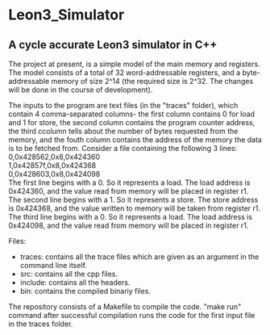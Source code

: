 # Leon3_Simulator

<h2> A cycle accurate Leon3 simulator in C++ </h2>

The project at present, is a simple model of the main memory and registers. The model consists of a total of 32 word-addressable registers, and a byte-addressable  memory of size 2^14 (the required size is 2^32. The changes will be done in the course of development).

The inputs to the program are text files (in the "traces" folder), which contain 4 comma-separated columns- the first column contains 0 for load and 1 for store, the second column contains the program counter address, the third ccolumn tells about the number of bytes requested from the memory, and the fouth column contains the address of the memory the data is to be fetched from. Consider a file containing the following 3 lines:<br>
0,0x428562,0x8,0x424360<br>
1,0x42857f,0x8,0x424368<br>
0,0x428603,0x8,0x424098<br>
The first line begins with a 0. So it represents a load. The load address is 0x424360, and the value read from memory will be placed in register r1.<br>
The second line begins with a 1. So it represents a store. The store address is 0x424368, and the value written to memory will be taken from register r1.<br>
The third line begins with a 0. So it represents a load. The load address is 0x424098, and the value read from memory will be placed in register r1.<br>

Files:

<ul> 
<li> traces: contains all the trace files which are given as an argument in the command line itself.</li>
<li> src: contains all the cpp files.</li>
<li> include: contains all the headers.</li>
<li> bin: contains the compiled binariy files.</li>
</ul>


The repository consists of a Makefile to compile the code. "make run" command after successful compilation runs the code for the first input file in the traces folder.
